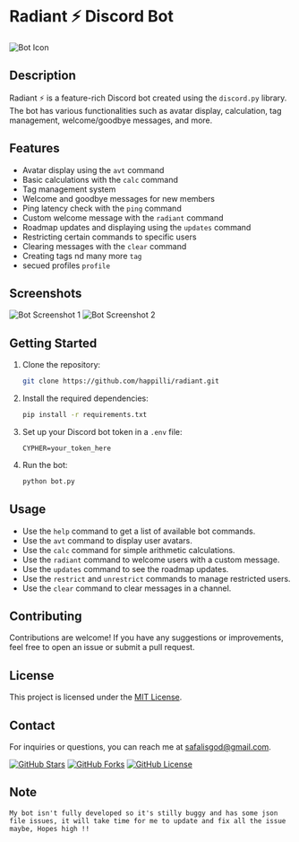 # Radiant ⚡ Discord Bot

![Bot Icon](https://cdn.discordapp.com/avatars/1145987153449467904/0ecf5715c05985c5b704e5548c91ddac.png?size=1024)

## Description

Radiant ⚡ is a feature-rich Discord bot created using the `discord.py` library. The bot has various functionalities such as avatar display, calculation, tag management, welcome/goodbye messages, and more.

## Features

- Avatar display using the `avt` command
- Basic calculations with the `calc` command
- Tag management system
- Welcome and goodbye messages for new members
- Ping latency check with the `ping` command
- Custom welcome message with the `radiant` command
- Roadmap updates and displaying using the `updates` command
- Restricting certain commands to specific users
- Clearing messages with the `clear` command
- Creating tags nd many more `tag`
- secued profiles `profile`

## Screenshots

![Bot Screenshot 1](https://cdn.discordapp.com/attachments/1146210015422726236/1146210230976397362/Screenshot_71.png)
![Bot Screenshot 2](https://cdn.discordapp.com/attachments/1146210015422726236/1146210231244820520/Screenshot_70.png)

## Getting Started

1. Clone the repository:
   ```bash
   git clone https://github.com/happilli/radiant.git
   ```
2. Install the required dependencies:
   ```bash
   pip install -r requirements.txt
   ```
3. Set up your Discord bot token in a `.env` file:
   ```env
   CYPHER=your_token_here
   ```
4. Run the bot:
   ```bash
   python bot.py
   ```

## Usage

- Use the `help` command to get a list of available bot commands.
- Use the `avt` command to display user avatars.
- Use the `calc` command for simple arithmetic calculations.
- Use the `radiant` command to welcome users with a custom message.
- Use the `updates` command to see the roadmap updates.
- Use the `restrict` and `unrestrict` commands to manage restricted users.
- Use the `clear` command to clear messages in a channel.

## Contributing

Contributions are welcome! If you have any suggestions or improvements, feel free to open an issue or submit a pull request.

## License

This project is licensed under the [MIT License](LICENSE).

## Contact

For inquiries or questions, you can reach me at [safalisgod@gmail.com](mailto:safalisgod@gmail.com).

[![GitHub Stars](https://img.shields.io/github/stars/happilli/radiant.svg?style=flat-square)](https://github.com/happilli/radiant/stargazers)
[![GitHub Forks](https://img.shields.io/github/forks/happilli/radiant.svg?style=flat-square)](https://github.com/happilli/radiant/network)
[![GitHub License](https://img.shields.io/github/license/happilli/radiant.svg?style=flat-square)](https://github.com/happilli/radiant/blob/main/LICENSE)



## Note
```
My bot isn't fully developed so it's stilly buggy and has some json file issues, it will take time for me to update and fix all the issue maybe, Hopes high !!
```